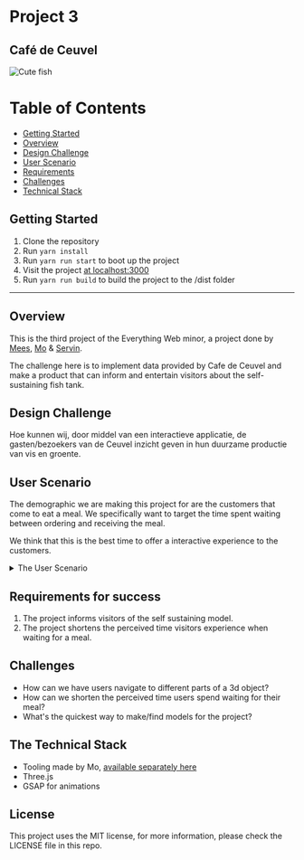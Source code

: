 # Project 3

## Café de Ceuvel

![Cute fish](https://media.giphy.com/media/7eVp9MHlNI90c/giphy.gif)

# Table of Contents

*   [Getting Started](#getting-started)
*   [Overview](#overview)
*   [Design Challenge](#design-challenge)
*   [User Scenario](#user-scenario)
*   [Requirements](#requirements-for-success)
*   [Challenges](#challenges)
*   [Technical Stack](#the-technical-stack)

## Getting Started

1.  Clone the repository
2.  Run `yarn install`
3.  Run `yarn run start` to boot up the project
4.  Visit the project [at localhost:3000](localhost:3000)
5.  Run `yarn run build` to build the project to the /dist folder

---

## Overview

This is the third project of the Everything Web minor, a project done by [Mees](https://github.com/meesrutten), [Mo](https://github.com/moniac) & [Servin](https://github.com/servinlp).

The challenge here is to implement data provided by Cafe de Ceuvel and make a product that can inform and entertain visitors about the self-sustaining fish tank.

## Design Challenge

Hoe kunnen wij, door middel van een interactieve applicatie, de gasten/bezoekers van de Ceuvel inzicht geven in hun duurzame productie van vis en groente.

## User Scenario

The demographic we are making this project for are the customers that come to eat a meal. We specifically want to target the time spent waiting between ordering and receiving the meal.

We think that this is the best time to offer a interactive experience to the customers.

<details>
<summary>The User Scenario</summary>

![3D model of the fish tank](./docimages/fish-tank.jpeg)

A group of friends enter the restaurant. They know that the café has a sustainable model that is good for the fishes, but they don't know anything about iy beyond that.

They are brought to their table and have had the time to look over the menu. They have ordered a meal and are now waiting on said meal.

One of them notices a QR code on the table, and pulls out their smartphone to scan the QR code.

Scanning the code opens up the browser on the phone and brings you to the project website.

Once on the website, you can see a general overview of the current state of the sustaining model. The overview is based on real time data, for example showing the amount of fish, plants, the status.

Added to that, you can see the effects of your order on the self sustaining economy.

The customers now have a better insight into what their participation means for the self sustaining economy.

</details>

## Requirements for success

1.  The project informs visitors of the self sustaining model.
2.  The project shortens the perceived time visitors experience when waiting for a meal.

## Challenges

*   How can we have users navigate to different parts of a 3d object?
*   How can we shorten the perceived time users spend waiting for their meal?
*   What's the quickest way to make/find models for the project?

## The Technical Stack

*   Tooling made by Mo, [available separately here](https://github.com/moniac/es8-postcss-boilerplate)
*   Three.js
*   GSAP for animations

## License

This project uses the MIT license, for more information, please check the LICENSE file in this repo.
